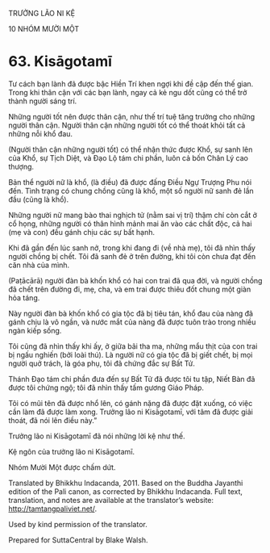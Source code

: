 TRƯỞNG LÃO NI KỆ

10 NHÓM MƯỜI MỘT

# 63\. Kisāgotamī

Tư cách bạn lành đã được bậc Hiền Trí khen ngợi khi đề cập đến thế gian. Trong khi thân cận với các bạn lành, ngay cả kẻ ngu dốt cũng có thể trở thành người sáng trí.

Những người tốt nên được thân cận, như thế trí tuệ tăng trưởng cho những người thân cận. Người thân cận những người tốt có thể thoát khỏi tất cả những nỗi khổ đau.

(Người thân cận những người tốt) có thể nhận thức được Khổ, sự sanh lên của Khổ, sự Tịch Diệt, và Đạo Lộ tám chi phần, luôn cả bốn Chân Lý cao thượng.

Bản thể người nữ là khổ, (là điều) đã được đấng Điều Ngự Trượng Phu nói đến. Tình trạng có chung chồng cũng là khổ, một số người nữ sanh đẻ lần đầu (cũng là khổ).

Những người nữ mang bào thai nghịch tử (nằm sai vị trí) thậm chí còn cắt ở cổ họng, những người có thân hình mảnh mai ăn vào các chất độc, cả hai (mẹ và con) đều gánh chịu các sự bất hạnh.

Khi đã gần đến lúc sanh nở, trong khi đang đi (về nhà mẹ), tôi đã nhìn thấy người chồng bị chết. Tôi đã sanh đẻ ở trên đường, khi tôi còn chưa đạt đến căn nhà của mình.

(Paṭācārā) người đàn bà khốn khổ có hai con trai đã qua đời, và người chồng đã chết trên đường đi, mẹ, cha, và em trai được thiêu đốt chung một giàn hỏa táng.

Này người đàn bà khốn khổ có gia tộc đã bị tiêu tán, khổ đau của nàng đã gánh chịu là vô ngần, và nước mắt của nàng đã được tuôn trào trong nhiều ngàn kiếp sống.

Tôi cũng đã nhìn thấy khi ấy, ở giữa bãi tha ma, những mẩu thịt của con trai bị ngấu nghiến (bởi loài thú). Là người nữ có gia tộc đã bị giết chết, bị mọi người quở trách, là góa phụ, tôi đã chứng đắc sự Bất Tử.

Thánh Đạo tám chi phần đưa đến sự Bất Tử đã được tôi tu tập, Niết Bàn đã được tôi chứng ngộ; tôi đã nhìn thấy tấm gương Giáo Pháp.

Tôi có mũi tên đã được nhổ lên, có gánh nặng đã được đặt xuống, có việc cần làm đã được làm xong. Trưởng lão ni Kisāgotamī, với tâm đã được giải thoát, đã nói lên điều này.”

Trưởng lão ni Kisāgotamī đã nói những lời kệ như thế.

Kệ ngôn của trưởng lão ni Kisāgotamī.

Nhóm Mười Một được chấm dứt.

Translated by Bhikkhu Indacanda, 2011. Based on the Buddha Jayanthi edition of the Pali canon, as corrected by Bhikkhu Indacanda. Full text, translation, and notes are available at the translator’s website: http://tamtangpaliviet.net/.

Used by kind permission of the translator.

Prepared for SuttaCentral by Blake Walsh.